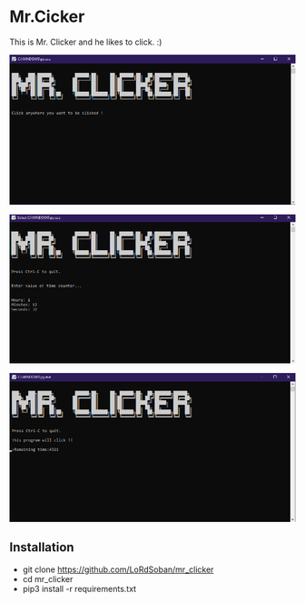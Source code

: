 # Mr.Cicker
This is Mr. Clicker and he likes to click. :) 

![Image of program running](./images/1.png "Mr. Clicker program running")

![Image of program running](./images/2.png "Mr. Clicker program running")

![Image of program running](./images/3.png "Mr. Clicker program running")
## Installation

- git clone https://github.com/LoRdSoban/mr_clicker
- cd mr_clicker
- pip3 install -r requirements.txt